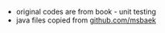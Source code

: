 - original codes are from book - unit testing
- java files copied from [github.com/msbaek](https://github.com/msbaek/refactoring-tools/commits/ecc68c74979cce739976a0f0b92c6b6d7b614119/src/main/java/com/example/refactorings/humbleobject)